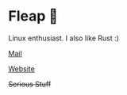 # Fleap 🗿

Linux enthusiast. I also like Rust :)

[Mail](mailto:fleap@fleap.dev)

[Website](https://fleap.dev)

~~Serious Stuff~~

